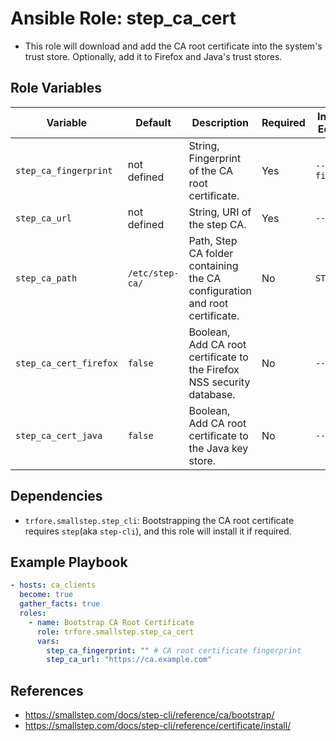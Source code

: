 # Ansible Role: step_ca_cert

- This role will download and add the CA root certificate into the system's trust store. Optionally, add it to Firefox and Java's trust stores.

## Role Variables

| Variable               | Default         | Description                                                                | Required | In-line Var Equivalent |
| ---------------------- | --------------- | -------------------------------------------------------------------------- | -------- | ---------------------- |
| `step_ca_fingerprint`  | not defined     | String, Fingerprint of the CA root certificate.                            | Yes      | `--fingerprint`        |
| `step_ca_url`          | not defined     | String, URI of the step CA.                                                | Yes      | `--ca-url`             |
| `step_ca_path`         | `/etc/step-ca/` | Path, Step CA folder containing the CA configuration and root certificate. | No       | `STEPPATH`             |
| `step_ca_cert_firefox` | `false`         | Boolean, Add CA root certificate to the Firefox NSS security database.     | No       | `--firefox`            |
| `step_ca_cert_java`    | `false`         | Boolean, Add CA root certificate to the Java key store.                    | No       | `--java`               |

## Dependencies

- `trfore.smallstep.step_cli`: Bootstrapping the CA root certificate requires `step`(aka `step-cli`), and this role will install it if required.

## Example Playbook

```yaml
- hosts: ca_clients
  become: true
  gather_facts: true
  roles:
    - name: Bootstrap CA Root Certificate
      role: trfore.smallstep.step_ca_cert
      vars:
        step_ca_fingerprint: "" # CA root certificate fingerprint
        step_ca_url: "https://ca.example.com"
```

## References

- https://smallstep.com/docs/step-cli/reference/ca/bootstrap/
- https://smallstep.com/docs/step-cli/reference/certificate/install/
